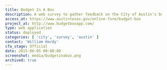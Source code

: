 ```yaml
---
title: Budget In A Box
description: A web survey to gather feedback on the City of Austin's budget.
access_at: https://www.austintexas.gov/online-form/budget-box
project_at: http://www.budgetboxapp.com/
type: web application
status: deployed
categories: [ 'city', 'survey', 'austin' ]
contact: 'William Hardy'
cfa_stage: Official
date: 2015-06-05 00:00:00
screenshot: media/budgetinabox.png
archived: true
---
```


